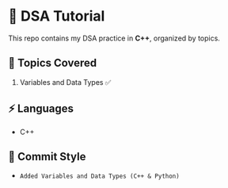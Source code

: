 # 🚀 DSA Tutorial

This repo contains my DSA practice in **C++**, organized by topics.

## 📂 Topics Covered
1. Variables and Data Types ✅  

## ⚡ Languages
- C++   
## 📝 Commit Style
- `Added Variables and Data Types (C++ & Python)`
